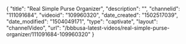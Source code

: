{
    "title": "Real Simple Purse Organizer",
    "description": "",
    "channelid": "111091684",
    "videoid": "109960320",
    "date_created": "1502517039",
    "date_modified": "1504049171",
    "type": "captivate",
    "layout": "channelVideo",
    "url": "\/bbbusa-latest-videos\/real-simple-purse-organizer\/111091684-109960320"
}
